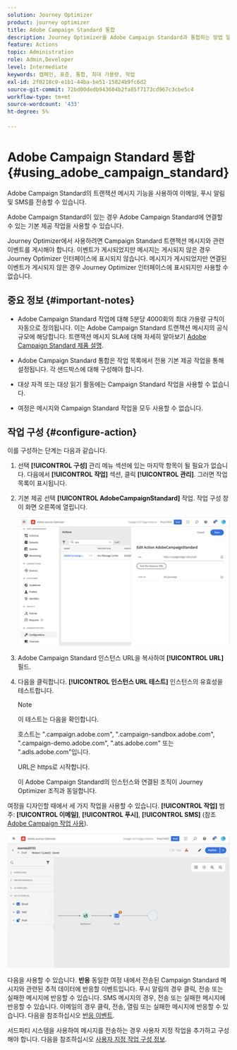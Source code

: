 ```yaml
---
solution: Journey Optimizer
product: journey optimizer
title: Adobe Campaign Standard 통합
description: Journey Optimizer을 Adobe Campaign Standard과 통합하는 방법 알아보기
feature: Actions
topic: Administration
role: Admin,Developer
level: Intermediate
keywords: 캠페인, 표준, 통합, 최대 가용량, 작업
exl-id: 2f0218c9-e1b1-44ba-be51-15824b9fc6d2
source-git-commit: 72bd00dedb943604b2fa85f7173cd967c3cbe5c4
workflow-type: tm+mt
source-wordcount: '433'
ht-degree: 5%

---
```


# Adobe Campaign Standard 통합 {#using_adobe_campaign_standard}

Adobe Campaign Standard의 트랜잭션 메시지 기능을 사용하여 이메일, 푸시 알림 및 SMS를 전송할 수 있습니다.

Adobe Campaign Standard이 있는 경우 Adobe Campaign Standard에 연결할 수 있는 기본 제공 작업을 사용할 수 있습니다.

Journey Optimizer에서 사용하려면 Campaign Standard 트랜잭션 메시지와 관련 이벤트를 게시해야 합니다. 이벤트가 게시되었지만 메시지는 게시되지 않은 경우 Journey Optimizer 인터페이스에 표시되지 않습니다. 메시지가 게시되었지만 연결된 이벤트가 게시되지 않은 경우 Journey Optimizer 인터페이스에 표시되지만 사용할 수 없습니다.

## 중요 정보 {#important-notes}

* Adobe Campaign Standard 작업에 대해 5분당 4000회의 최대 가용량 규칙이 자동으로 정의됩니다. 이는 Adobe Campaign Standard 트랜잭션 메시지의 공식 규모에 해당합니다. 트랜잭션 메시지 SLA에 대해 자세히 알아보기 [Adobe Campaign Standard 제품 설명](https://helpx.adobe.com/kr/legal/product-descriptions/campaign-standard.html).

* Adobe Campaign Standard 통합은 작업 목록에서 전용 기본 제공 작업을 통해 설정됩니다. 각 샌드박스에 대해 구성해야 합니다.

* 대상 자격 또는 대상 읽기 활동에는 Campaign Standard 작업을 사용할 수 없습니다.

* 여정은 메시지와 Campaign Standard 작업을 모두 사용할 수 없습니다.

## 작업 구성 {#configure-action}

이를 구성하는 단계는 다음과 같습니다.

1. 선택 **[!UICONTROL 구성]** 관리 메뉴 섹션에 있는 마지막 항목이 될 필요가 없습니다. 다음에서  **[!UICONTROL 작업]** 섹션, 클릭 **[!UICONTROL 관리]**. 그러면 작업 목록이 표시됩니다.

1. 기본 제공 선택 **[!UICONTROL AdobeCampaignStandard]** 작업. 작업 구성 창이 화면 오른쪽에 열립니다.

   ![](assets/actioncampaign.png)

1. Adobe Campaign Standard 인스턴스 URL을 복사하여 **[!UICONTROL URL]** 필드.

1. 다음을 클릭합니다. **[!UICONTROL 인스턴스 URL 테스트]** 인스턴스의 유효성을 테스트합니다.

   >[!NOTE]
   >
   >이 테스트는 다음을 확인합니다.
   >
   >호스트는 &quot;.campaign.adobe.com&quot;, &quot;.campaign-sandbox.adobe.com&quot;, &quot;.campaign-demo.adobe.com&quot;, &quot;.ats.adobe.com&quot; 또는 &quot;.adls.adobe.com&quot;입니다.
   >
   >URL은 https로 시작합니다.
   >
   >이 Adobe Campaign Standard의 인스턴스와 연결된 조직이 Journey Optimizer 조직과 동일합니다.

여정을 디자인할 때에서 세 가지 작업을 사용할 수 있습니다. **[!UICONTROL 작업]** 범주: **[!UICONTROL 이메일]**, **[!UICONTROL 푸시]**, **[!UICONTROL SMS]** (참조 [Adobe Campaign 작업 사용](../building-journeys/using-adobe-campaign-standard.md)).

![](assets/journey58.png)

다음을 사용할 수 있습니다. **반응** 동일한 여정 내에서 전송된 Campaign Standard 메시지와 관련된 추적 데이터에 반응할 이벤트입니다. 푸시 알림의 경우 클릭, 전송 또는 실패한 메시지에 반응할 수 있습니다. SMS 메시지의 경우, 전송 또는 실패한 메시지에 반응할 수 있습니다. 이메일의 경우 클릭, 전송, 열림 또는 실패한 메시지에 반응할 수 있습니다. 다음을 참조하십시오 [반응 이벤트](../building-journeys/reaction-events.md).

서드파티 시스템을 사용하여 메시지를 전송하는 경우 사용자 지정 작업을 추가하고 구성해야 합니다. 다음을 참조하십시오 [사용자 지정 작업 구성 정보](../action/about-custom-action-configuration.md).
